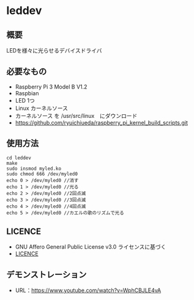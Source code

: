 # leddev
## 概要　
LEDを様々に光らせるデバイスドライバ

## 必要なもの
-  Raspberry Pi 3 Model B V1.2
  -  Raspbian
-  LED 1つ
-  Linux カーネルソース
  -  カーネルソース を /usr/src/linux　にダウンロード
  -  https://github.com/ryuichiueda/raspberry_pi_kernel_build_scripts.git

## 使用方法
```
cd leddev
make
sudo insmod myled.ko
sudo chmod 666 /dev/myled0
echo 0 > /dev/myled0 //消す
echo 1 > /dev/myled0 //光る
echo 2 > /dev/myled0 //2回点滅
echo 3 > /dev/myled0 //3回点滅
echo 4 > /dev/myled0 //4回点滅
echo 5 > /dev/myled0 //カエルの歌のリズムで光る
```

## LICENCE
-  GNU Affero General Public License v3.0 ライセンスに基づく
-  [LICENCE](https://github.com/watanabesarasa/leddev/blob/master/LICENSE)

## デモンストレーション
-  URL：https://www.youtube.com/watch?v=WphCBJLE4vA
